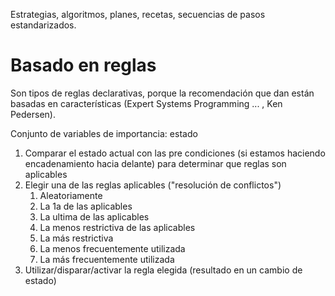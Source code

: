 Estrategias, algoritmos, planes, recetas, secuencias de pasos estandarizados.

# Basado en reglas

Son tipos de reglas declarativas, porque la recomendación que dan están basadas en características (Expert Systems Programming ... , Ken Pedersen). 

Conjunto de variables de importancia: estado

1. Comparar el estado actual con las pre condiciones (si estamos haciendo encadenamiento hacia delante) para determinar que reglas son aplicables
2. Elegir una de las reglas aplicables ("resolución de conflictos")
	1. Aleatoriamente
	2. La 1a de las aplicables
	3. La ultima de las aplicables
	4. La menos restrictiva de las aplicables
	5. La más restrictiva
	6. La menos frecuentemente utilizada
	7. La más frecuentemente utilizada
3. Utilizar/disparar/activar la regla elegida (resultado en un cambio de estado)


